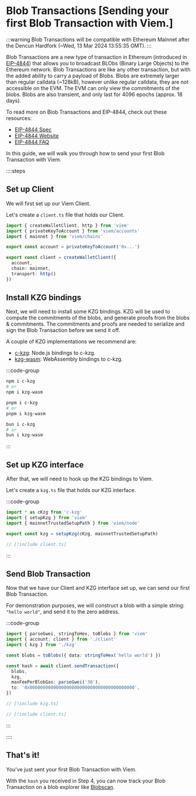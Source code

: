 # Blob Transactions [Sending your first Blob Transaction with Viem.]

:::warning
Blob Transactions will be compatible with Ethereum Mainnet after the Dencun Hardfork (~Wed, 13 Mar 2024 13:55:35 GMT).
:::

Blob Transactions are a new type of transaction in Ethereum (introduced in [EIP-4844](https://eips.ethereum.org/EIPS/eip-4844)) that allows you to broadcast BLObs (Binary Large Objects) to the Ethereum network. Blob Transactions are like any other transaction, but with the added ability to carry a payload of Blobs. Blobs are extremely larger than regular calldata (~128kB), however unlike regular calldata, they are not accessible on the EVM. The EVM can only view the commitments of the blobs. Blobs are also transient, and only last for 4096 epochs (approx. 18 days).

To read more on Blob Transactions and EIP-4844, check out these resources: 

- [EIP-4844 Spec](https://eips.ethereum.org/EIPS/eip-4844)
- [EIP-4844 Website](https://www.eip4844.com/#faq)
- [EIP-4844 FAQ](https://notes.ethereum.org/@vbuterin/proto_danksharding_faq#Proto-Danksharding-FAQ)

In this guide, we will walk you through how to send your first Blob Transaction with Viem.

::::steps

## Set up Client

We will first set up our Viem Client. 

Let's create a `client.ts` file that holds our Client.

```ts twoslash [client.ts] filename="client.ts"
import { createWalletClient, http } from 'viem'
import { privateKeyToAccount } from 'viem/accounts'
import { mainnet } from 'viem/chains'

export const account = privateKeyToAccount('0x...')

export const client = createWalletClient({
  account,
  chain: mainnet,
  transport: http()
})
```

## Install KZG bindings

Next, we will need to install some KZG bindings. KZG will be used to compute the commitments of the blobs, and generate proofs from the blobs & commitments. The commitments and proofs are needed to serialize and sign the Blob Transaction before we send it off.

A couple of KZG implementations we recommend are:
- [c-kzg](https://github.com/ethereum/c-kzg-4844): Node.js bindings to c-kzg.
- [kzg-wasm](https://github.com/ethereumjs/kzg-wasm): WebAssembly bindings to c-kzg.

:::code-group

```bash [npm]
npm i c-kzg
# or
npm i kzg-wasm
```

```bash [pnpm]
pnpm i c-kzg
# or
pnpm i kzg-wasm
```

```bash [bun]
bun i c-kzg
# or
bun i kzg-wasm
```

:::

## Set up KZG interface

After that, we will need to hook up the KZG bindings to Viem.

Let's create a `kzg.ts` file that holds our KZG interface.

:::code-group

```ts twoslash [kzg.ts] filename="kzg.ts"
import * as cKzg from 'c-kzg'
import { setupKzg } from 'viem'
import { mainnetTrustedSetupPath } from 'viem/node'

export const kzg = setupKzg(cKzg, mainnetTrustedSetupPath)
```

```ts twoslash [client.ts]
// [!include client.ts]
```

:::

## Send Blob Transaction

Now that we have our Client and KZG interface set up, we can send our first Blob Transaction.

For demonstration purposes, we will construct a blob with a simple string: `"hello world"`, and send it to the zero address.

:::code-group

```ts twoslash [example.ts]
import { parseGwei, stringToHex, toBlobs } from 'viem'
import { account, client } from './client'
import { kzg } from './kzg'

const blobs = toBlobs({ data: stringToHex('hello world') })

const hash = await client.sendTransaction({
  blobs,
  kzg,
  maxFeePerBlobGas: parseGwei('30'),
  to: '0x0000000000000000000000000000000000000000',
})
```

```ts twoslash [kzg.ts]
// [!include kzg.ts]
```

```ts twoslash [client.ts]
// [!include client.ts]
```

:::

::::

## That's it!

You've just sent your first Blob Transaction with Viem. 

With the `hash` you received in Step 4, you can now track your Blob Transaction on a blob explorer like [Blobscan](https://blobscan.com/).